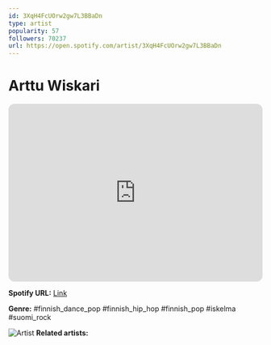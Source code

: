 ```yaml
---
id: 3XqH4FcUOrw2gw7L3BBaDn
type: artist
popularity: 57
followers: 70237
url: https://open.spotify.com/artist/3XqH4FcUOrw2gw7L3BBaDn
---
```

# Arttu Wiskari

<iframe style="border-radius:12px" src="https://open.spotify.com/embed/artist/3XqH4FcUOrw2gw7L3BBaDn" width="100%" height="352" frameBorder="0" allowfullscreen="" allow="autoplay; clipboard-write; encrypted-media; fullscreen; picture-in-picture" loading="lazy"></iframe>

**Spotify URL:** [Link](https://open.spotify.com/artist/3XqH4FcUOrw2gw7L3BBaDn)

**Genre:**  #finnish_dance_pop #finnish_hip_hop #finnish_pop #iskelma #suomi_rock

![Artist](https://i.scdn.co/image/ab6761610000e5ebc1899d9d5fad9093d59ec3d3)
**Related artists:**

